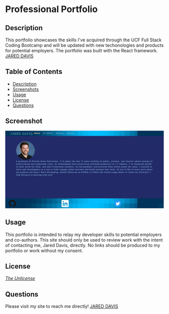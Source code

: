 # Professional Portfolio

## Description
This portfolio showcases the skills I've acquired through the UCF Full Stack Coding Bootcamp and will be updated with new techonologies and products for potential employers. The portfolio was built with the React framework.
[JARED DAVIS](https://jadavis30.github.io/react-portfolio/)

## Table of Contents
- [Description](#description)
- [Screenshots](#screenshots)
- [Usage](#usage)
- [License](#license)
- [Questions](#questions)

## Screenshot
![alt text](/src/assets/homepage.png)

## Usage
This portfolio is intended to relay my developer skills to potential employers and co-authors. This site should only be used to review work with the intent of contacting me, Jared Davis, directly. No links should be produced to my portfolio or work without my consent.

## License
*[The Unlicense](https://unlicense.org/)* 

## Questions
Please visit my site to reach me directly!
[JARED DAVIS](https://jadavis30.github.io/react-portfolio/)